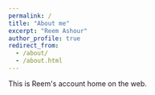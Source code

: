```yaml
---
permalink: /
title: "About me"
excerpt: "Reem Ashour"
author_profile: true
redirect_from: 
  - /about/
  - /about.html
---
```


This is Reem's account home on the web. 
